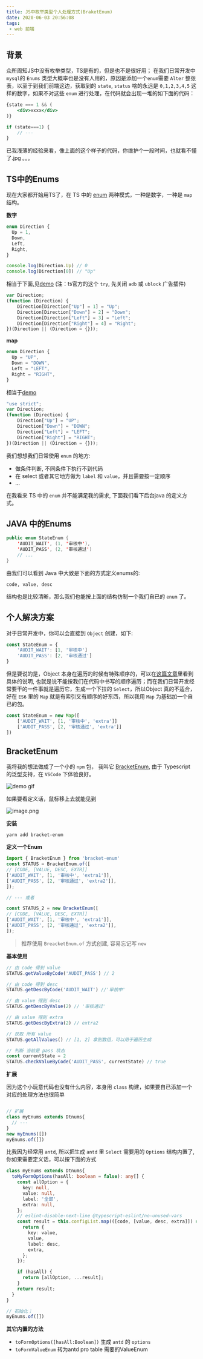 ```yaml
---
title: JS中枚举类型个人处理方式(BraketEnum)
date: 2020-06-03 20:56:08
tags:
 - web 前端
---
```


## 背景

众所周知JS中没有枚举类型，TS是有的，但是也不是很好用； 在我们日常开发中`mysql`的 `Enums` 类型大概率也是没有人用的，原因是添加一个`enum`需要 `Alter` 整张表，以至于到我们前端这边，获取到的 `state`, `status` 啥的永远是 `0,1,2,3,4,5` 这样的数字，如果不对这些 `enum` 进行处理，在代码就会出现一堆的如下面的代码：

```jsx
{state === 1 && (
    <div>xxxx</div>
)}

if (state===1) {
    // ---
}
```

已我浅薄的经验来看，像上面的这个样子的代码，你维护个一段时间，也就看不懂了.jpg 。。。

## TS中的Enums 

现在大家都开始用TS了，在 TS 中的 [enum](https://www.typescriptlang.org/docs/handbook/enums.html) 两种模式，一种是数字，一种是 `map` 结构。


**数字**


```ts
enum Direction {
  Up = 1,
  Down,
  Left,
  Right,
}

console.log(Direction.Up) // 0
console.log(Direction[0]) // "Up"
```

相当于下面,见[demo](https://www.typescriptlang.org/play#code/KYOwrgtgBAIglgJ2AYwC5wPYigbwFBRQCqADlALxQCMANAbBgO4h2EAywAZqq1AEpwA5gAseeAL5A) (注：ts官方的这个 `try`, 先关闭 `adb` 或 `ublock` 广告插件)

```js
var Direction;
(function (Direction) {
    Direction[Direction["Up"] = 1] = "Up";
    Direction[Direction["Down"] = 2] = "Down";
    Direction[Direction["Left"] = 3] = "Left";
    Direction[Direction["Right"] = 4] = "Right";
})(Direction || (Direction = {}));
```


**map**

```ts
enum Direction {
  Up = "UP",
  Down = "DOWN",
  Left = "LEFT",
  Right = "RIGHT",
}
```

相当于[demo](https://www.typescriptlang.org/play?ssl=1&ssc=1&pln=6&pc=2#code/KYOwrgtgBAIglgJ2AYwC5wPYigbwFBRQCqADlALxQBERAClQDQGwYDu2lVMA8gOoByjZgBlgAM1QVqwgKIAxACpDCAJTgBzABaTOKgJIBxABJKmAXyA)

```js
"use strict";
var Direction;
(function (Direction) {
    Direction["Up"] = "UP";
    Direction["Down"] = "DOWN";
    Direction["Left"] = "LEFT";
    Direction["Right"] = "RIGHT";
})(Direction || (Direction = {}));
```


我们想想我们日常使用 `enum` 的地方:

- 做条件判断, 不同条件下执行不到代码
- 在 select 或者其它地方做为 `label` 和 `value`，并且需要按一定顺序
- ...

在我看来 TS 中的 `enum` 并不能满足我的需求, 下面我们看下后台java 的定义方式。 
## JAVA 中的Enums

```java
public enum StateEnum {
    'AUDIT_WAIT', (1, '审核中'),
    'AUDIT_PASS', (2, '审核通过')
    // ...
}
```

由我们可以看到 Java 中大致是下面的方式定义enums的:

```
code, value, desc
```

结构也是比较清晰，那么我们也能按上面的结构仿制一个我们自已的 `enum` 了。

## 个人解决方案


对于日常开发中，你可以会直接到 `Object` 创建，如下:

```js
const StateEnum = {
    'AUDIT_WAIT': [1, '审核中']
    'AUDIT_PASS': [2, '审核通过']
}
```

但是要说的是，Object 本身在遍历的时候有特殊顺序的，可以在[这篇文章](https://javascript.info/object#ordered-like-an-object)里看到具体的说明, 也就是说不能按我们在代码中书写的顺序遍历；而在我们日常开发经常要干的一件事就是遍历它，生成一个下拉的 `Select`，所以Object 真的不适合，好在 `ES6` 里的 `Map` 就是有索引又有顺序的好东西，所以我用 `Map` 为基础加一个自已的包。


```js
const StateEnum = new Map([
    ['AUDIT_WAIT', [1, '审核中', 'extra']]
    ['AUDIT_PASS', [2, '审核通过', 'extra']]
])
```


## BracketEnum

我将我的想法做成了一个小的 `npm` 包， 我叫它 [BracketEnum](https://github.com/aizigao/BracketEnum), 由于 Typescript 的泛型支持，在 `VSCode` 下体验良好。


![demo gif](https://i.loli.net/2021/03/01/9SjxY5QD7nqTZzp.gif)


如果要看定义话，鼠标移上去就能见到

![image.png](https://i.loli.net/2021/03/01/Lam54Zhub8PXRBH.png)


**安装**

```
yarn add bracket-enum
```

**定义一个Enum**

```ts
import { BracketEnum } from 'bracket-enum'
const STATUS = BracketEnum.of([
// [CODE, [VALUE, DESC, EXTR]]
['AUDIT_WAIT', [1, '审核中', 'extra1']],
['AUDIT_PASS', [2, '审核通过', 'extra2']],
]);

// --- 或者

const STATUS_2 = new BracketEnum([
// [CODE, [VALUE, DESC, EXTR]]
['AUDIT_WAIT', [1, '审核中', 'extra1']],
['AUDIT_PASS', [2, '审核通过', 'extra2']],
]);

```

> 推荐使用 `BreacketEnum.of` 方式创建, 容易忘记写 `new`

**基本使用**

```ts
// 由 code 得到 value
STATUS.getValueByCode('AUDIT_PASS') // 2

// 由 code 得到 desc
STATUS.getDescByCode('AUDIT_WAIT') //'审核中'

// 由 value 得到 desc
STATUS.getDescByValue(2) // '审核通过'

// 由 value 得到 extra
STATUS.getDescByExtra(2) // extra2

// 获取 所有 value
STATUS.getAllValues() // [1, 2] 拿到数组，可以用于遍历生成

// 判断 当前是 pass 状态
const currentState = 2
STATUS.checkValueByCode('AUDIT_PASS', currentState) // true

```

**扩展**

因为这个小玩意代码也没有什么内容，本身用 `class` 构建，如果要自已添加一个对应的处理方法也很简单


```ts

// 扩展
class myEnums extends Dtnums{
  // ---
}
new myEnums([])
myEnums.of([])
```

比我因为经常用 `antd`, 所以把生成 `antd` 里 `Select` 需要用的 `Options` 结构内置了, 你如果需要定义话，可以按下面的方式

```ts
class myEnums extends Dtnums{
  toMyFormOptions(hasAll: boolean = false): any[] {
    const allOption = {
      key: null,
      value: null,
      label: '全部',
      extra: null,
    };
    // eslint-disable-next-line @typescript-eslint/no-unused-vars
    const result = this.configList.map(([code, [value, desc, extra]]) => {
      return {
        key: value,
        value,
        label: desc,
        extra,
      };
    });

    if (hasAll) {
      return [allOption, ...result];
    }
    return result;
  }
}

// 初始化；
myEnums.of([])

```

**其它内置的方法**


- `toFormOptions([hasAll:Boolean])` 生成 `antd` 的 `options`
- `toFormValueEnum` 转为antd pro table 需要的ValueEnum


